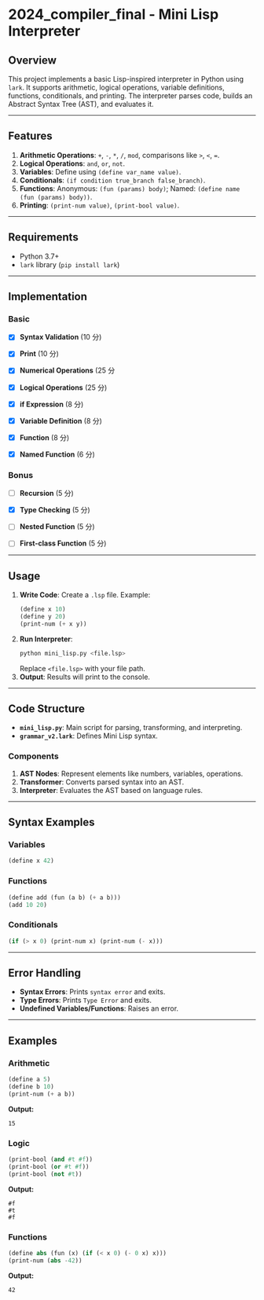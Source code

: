 # 2024_compiler_final - Mini Lisp Interpreter

## Overview
This project implements a basic Lisp-inspired interpreter in Python using `lark`. It supports arithmetic, logical operations, variable definitions, functions, conditionals, and printing. The interpreter parses code, builds an Abstract Syntax Tree (AST), and evaluates it.

---

## Features
1. **Arithmetic Operations**: `+`, `-`, `*`, `/`, `mod`, comparisons like `>`, `<`, `=`.
2. **Logical Operations**: `and`, `or`, `not`.
3. **Variables**: Define using `(define var_name value)`.
4. **Conditionals**: `(if condition true_branch false_branch)`.
5. **Functions**: Anonymous: `(fun (params) body)`; Named: `(define name (fun (params) body))`.
6. **Printing**: `(print-num value)`, `(print-bool value)`.

---

## Requirements
- Python 3.7+
- `lark` library (`pip install lark`)

---

## Implementation
### Basic

- [x] **Syntax Validation** (10 分)
- [x] **Print** (10 分)
- [x] **Numerical Operations** (25 分
- [x] **Logical Operations** (25 分)
- [x] **if Expression** (8 分)
- [x] **Variable Definition** (8 分)
- [x] **Function** (8 分)
- [x] **Named Function** (6 分)


### Bonus
- [ ] **Recursion** (5 分)
- [x] **Type Checking** (5 分)
- [ ] **Nested Function** (5 分)
- [ ] **First-class Function** (5 分)



---

## Usage
1. **Write Code**: Create a `.lsp` file. Example:
   ```lisp
   (define x 10)
   (define y 20)
   (print-num (+ x y))
   ```
2. **Run Interpreter**:
   ```bash
   python mini_lisp.py <file.lsp>
   ```
   Replace `<file.lsp>` with your file path.
3. **Output**: Results will print to the console.

---

## Code Structure
- **`mini_lisp.py`**: Main script for parsing, transforming, and interpreting.
- **`grammar_v2.lark`**: Defines Mini Lisp syntax.

### Components
1. **AST Nodes**: Represent elements like numbers, variables, operations.
2. **Transformer**: Converts parsed syntax into an AST.
3. **Interpreter**: Evaluates the AST based on language rules.

---

## Syntax Examples
### Variables
```lisp
(define x 42)
```
### Functions
```lisp
(define add (fun (a b) (+ a b)))
(add 10 20)
```
### Conditionals
```lisp
(if (> x 0) (print-num x) (print-num (- x)))
```

---

## Error Handling
- **Syntax Errors**: Prints `syntax error` and exits.
- **Type Errors**: Prints `Type Error` and exits.
- **Undefined Variables/Functions**: Raises an error.

---

## Examples
### Arithmetic
```lisp
(define a 5)
(define b 10)
(print-num (+ a b))
```
**Output:**
```
15
```
### Logic
```lisp
(print-bool (and #t #f))
(print-bool (or #t #f))
(print-bool (not #t))
```
**Output:**
```
#f
#t
#f
```
### Functions
```lisp
(define abs (fun (x) (if (< x 0) (- 0 x) x)))
(print-num (abs -42))
```
**Output:**
```
42
```



